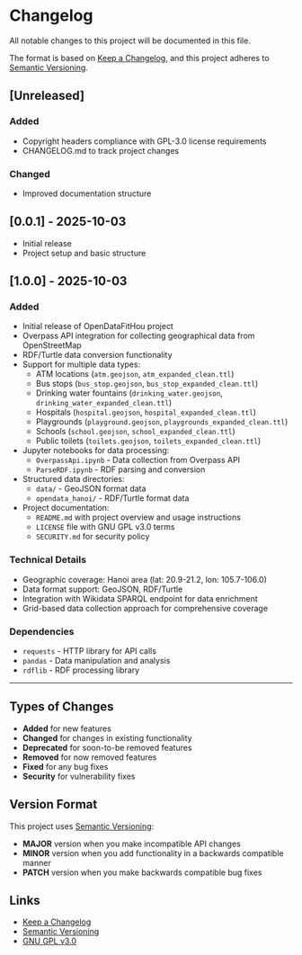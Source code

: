 # Changelog

All notable changes to this project will be documented in this file.

The format is based on [Keep a Changelog](https://keepachangelog.com/en/1.0.0/),
and this project adheres to [Semantic Versioning](https://semver.org/spec/v2.0.0.html).

## [Unreleased]

### Added
- Copyright headers compliance with GPL-3.0 license requirements
- CHANGELOG.md to track project changes

### Changed
- Improved documentation structure

## [0.0.1] - 2025-10-03
- Initial release
- Project setup and basic structure

## [1.0.0] - 2025-10-03
### Added
- Initial release of OpenDataFitHou project
- Overpass API integration for collecting geographical data from OpenStreetMap
- RDF/Turtle data conversion functionality
- Support for multiple data types:
  - ATM locations (`atm.geojson`, `atm_expanded_clean.ttl`)
  - Bus stops (`bus_stop.geojson`, `bus_stop_expanded_clean.ttl`)
  - Drinking water fountains (`drinking_water.geojson`, `drinking_water_expanded_clean.ttl`)
  - Hospitals (`hospital.geojson`, `hospital_expanded_clean.ttl`)
  - Playgrounds (`playground.geojson`, `playgrounds_expanded_clean.ttl`)
  - Schools (`school.geojson`, `school_expanded_clean.ttl`)
  - Public toilets (`toilets.geojson`, `toilets_expanded_clean.ttl`)
- Jupyter notebooks for data processing:
  - `OverpassApi.ipynb` - Data collection from Overpass API
  - `ParseRDF.ipynb` - RDF parsing and conversion
- Structured data directories:
  - `data/` - GeoJSON format data
  - `opendata_hanoi/` - RDF/Turtle format data
- Project documentation:
  - `README.md` with project overview and usage instructions
  - `LICENSE` file with GNU GPL v3.0 terms
  - `SECURITY.md` for security policy

### Technical Details
- Geographic coverage: Hanoi area (lat: 20.9-21.2, lon: 105.7-106.0)
- Data format support: GeoJSON, RDF/Turtle
- Integration with Wikidata SPARQL endpoint for data enrichment
- Grid-based data collection approach for comprehensive coverage

### Dependencies
- `requests` - HTTP library for API calls
- `pandas` - Data manipulation and analysis
- `rdflib` - RDF processing library

---

## Types of Changes

- **Added** for new features
- **Changed** for changes in existing functionality  
- **Deprecated** for soon-to-be removed features
- **Removed** for now removed features
- **Fixed** for any bug fixes
- **Security** for vulnerability fixes

## Version Format

This project uses [Semantic Versioning](https://semver.org/):
- **MAJOR** version when you make incompatible API changes
- **MINOR** version when you add functionality in a backwards compatible manner  
- **PATCH** version when you make backwards compatible bug fixes

## Links

- [Keep a Changelog](https://keepachangelog.com/en/1.0.0/)
- [Semantic Versioning](https://semver.org/spec/v2.0.0.html)
- [GNU GPL v3.0](https://www.gnu.org/licenses/gpl-3.0.html)